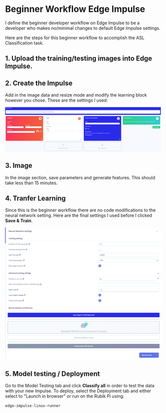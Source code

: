 # Beginner Workflow Edge Impulse

I define the beginner developer workflow on Edge Impulse to be a developer who makes no/minimal changes to default Edge Impulse settings. 

Here are the steps for this beginner workflow to accomplish the ASL Classification task. 

## 1. Upload the training/testing images into Edge Impulse. 

## 2. Create the Impulse
Add in the image data and resize mode and modify the learning block however you chose. These are the settings I used:

![Impulse Settings](./Impulse-Settings.png "Impulse Settings")

## 3. Image
In the image section, save parameters and generate features. This should take less than 15 minutes. 

## 4. Tranfer Learning
Since this is the beginner workflow there are no code modifications to the neural network setting. Here are the final settings I used before I clicked **Save & Train**. 

![NN Settings](./Neural-Network-Settings.png "NN Settings")

## 5. Model testing / Deployment
Go to the Model Testing tab and click **Classify all** in order to test the data with your new Impulse. To deploy, select the Deployment tab and either select to "Launch in browser" or run on the Rubik Pi using:

``` bash
edge-impulse-linux-runner
```